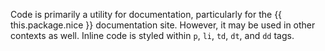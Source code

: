 Code is primarily a utility for documentation, particularly for the {{ this.package.nice }} documentation site. However, it may be used in other contexts as well. Inline code is styled within `p`, `li`, `td`, `dt`, and `dd` tags.
